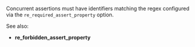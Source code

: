 Concurrent assertions must have identifiers matching the regex configured via
the `re_required_assert_property` option.

See also:
- **re_forbidden_assert_property**
